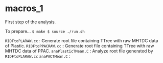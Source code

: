 # macros_1 #
First step of the analysis.

To prepare...
`$ make
$ source ./run.sh`

`RIDFtoPLARAW.cc` : Generate root file containing TTree with raw MHTDC data of Plastic.
`RIDFtoPPACRAW.cc` : Generate root file containing TTree with raw MHTDC data of PPAC.
`anaPlasticTMean.C` : Analyze root file generated by `RIDFtoPLARAW.cc`
`anaPACTMean.C` : 
